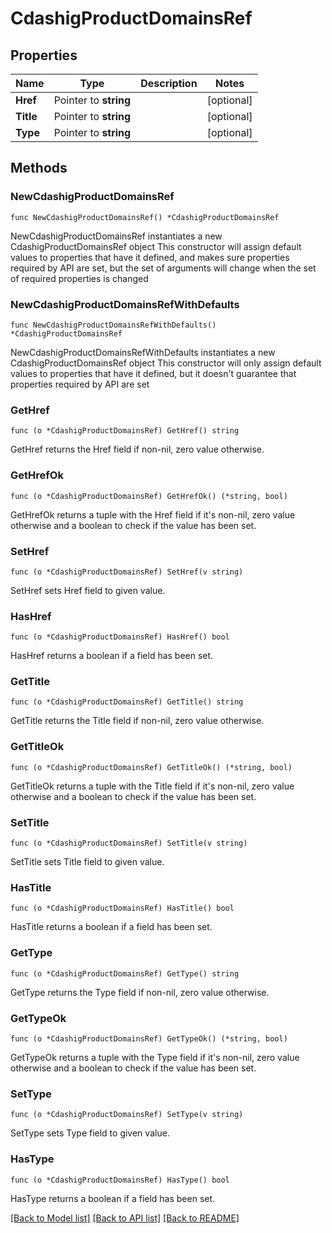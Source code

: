 # CdashigProductDomainsRef

## Properties

Name | Type | Description | Notes
------------ | ------------- | ------------- | -------------
**Href** | Pointer to **string** |  | [optional] 
**Title** | Pointer to **string** |  | [optional] 
**Type** | Pointer to **string** |  | [optional] 

## Methods

### NewCdashigProductDomainsRef

`func NewCdashigProductDomainsRef() *CdashigProductDomainsRef`

NewCdashigProductDomainsRef instantiates a new CdashigProductDomainsRef object
This constructor will assign default values to properties that have it defined,
and makes sure properties required by API are set, but the set of arguments
will change when the set of required properties is changed

### NewCdashigProductDomainsRefWithDefaults

`func NewCdashigProductDomainsRefWithDefaults() *CdashigProductDomainsRef`

NewCdashigProductDomainsRefWithDefaults instantiates a new CdashigProductDomainsRef object
This constructor will only assign default values to properties that have it defined,
but it doesn't guarantee that properties required by API are set

### GetHref

`func (o *CdashigProductDomainsRef) GetHref() string`

GetHref returns the Href field if non-nil, zero value otherwise.

### GetHrefOk

`func (o *CdashigProductDomainsRef) GetHrefOk() (*string, bool)`

GetHrefOk returns a tuple with the Href field if it's non-nil, zero value otherwise
and a boolean to check if the value has been set.

### SetHref

`func (o *CdashigProductDomainsRef) SetHref(v string)`

SetHref sets Href field to given value.

### HasHref

`func (o *CdashigProductDomainsRef) HasHref() bool`

HasHref returns a boolean if a field has been set.

### GetTitle

`func (o *CdashigProductDomainsRef) GetTitle() string`

GetTitle returns the Title field if non-nil, zero value otherwise.

### GetTitleOk

`func (o *CdashigProductDomainsRef) GetTitleOk() (*string, bool)`

GetTitleOk returns a tuple with the Title field if it's non-nil, zero value otherwise
and a boolean to check if the value has been set.

### SetTitle

`func (o *CdashigProductDomainsRef) SetTitle(v string)`

SetTitle sets Title field to given value.

### HasTitle

`func (o *CdashigProductDomainsRef) HasTitle() bool`

HasTitle returns a boolean if a field has been set.

### GetType

`func (o *CdashigProductDomainsRef) GetType() string`

GetType returns the Type field if non-nil, zero value otherwise.

### GetTypeOk

`func (o *CdashigProductDomainsRef) GetTypeOk() (*string, bool)`

GetTypeOk returns a tuple with the Type field if it's non-nil, zero value otherwise
and a boolean to check if the value has been set.

### SetType

`func (o *CdashigProductDomainsRef) SetType(v string)`

SetType sets Type field to given value.

### HasType

`func (o *CdashigProductDomainsRef) HasType() bool`

HasType returns a boolean if a field has been set.


[[Back to Model list]](../README.md#documentation-for-models) [[Back to API list]](../README.md#documentation-for-api-endpoints) [[Back to README]](../README.md)


